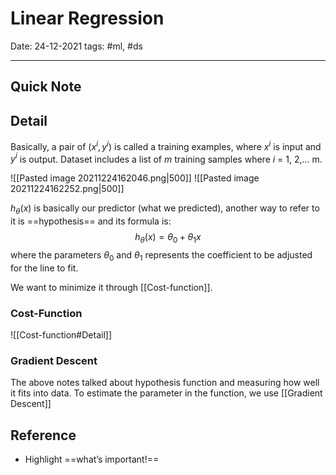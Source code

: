 # Linear Regression
Date: 24-12-2021
tags: #ml, #ds

---
## Quick Note


## Detail
Basically, a pair of $(x^i,y^i)$ is called a training examples, where $x^i$ is input and $y^i$ is output.
Dataset includes a list of *m* training samples where *i* = 1, 2,... m. 

![[Pasted image 20211224162046.png|500]]
![[Pasted image 20211224162252.png|500]]

$h_\theta(x)$ is basically our predictor (what we predicted), another way to refer to it is ==hypothesis== and its formula is: $$h_\theta(x) = \theta_0 + \theta_1x$$ where the parameters $\theta_0$ and $\theta_1$ represents the coefficient to be adjusted for the line to fit.

We want to minimize it through [[Cost-function]].

### Cost-Function
![[Cost-function#Detail]]

### Gradient Descent
The above notes talked about hypothesis function and measuring how well it fits into data. To estimate the parameter in the function, we use [[Gradient Descent]]





## Reference
-	Highlight ==what’s important!==
